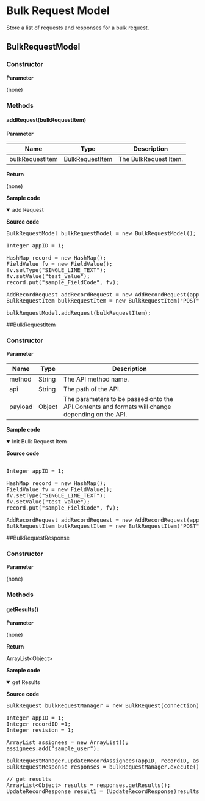 # Bulk Request Model

Store a list of requests and responses for a bulk request.

## BulkRequestModel

### Constructor

**Parameter**

(none)

### Methods

#### addRequest(bulkRequestItem)

**Parameter**

| Name| Type| Description |
| --- | --- | --- |
| bulkRequestItem | [BulkRequestItem](#bulkrequestitem) | The BulkRequest Item.

**Return**

(none)

**Sample code**

<details class="tab-container" open>
<Summary>add Request</Summary>

<strong class="tab-name">Source code</strong>

<pre class="inline-code">
BulkRequestModel bulkRequestModel = new BulkRequestModel();

Integer appID = 1;

HashMap<String, FieldValue> record = new HashMap<String, FieldValue>();
FieldValue fv = new FieldValue();
fv.setType("SINGLE_LINE_TEXT");
fv.setValue("test_value");
record.put("sample_FieldCode", fv);

AddRecordRequest addRecordRequest = new AddRecordRequest(appID, record);
BulkRequestItem bulkRequestItem = new BulkRequestItem("POST", "/k/v1/record.json", addRecordRequest);

bulkRequestModel.addRequest(bulkRequestItem);
</pre>

</details>

##BulkRequestItem

### Constructor

**Parameter**

| Name| Type| Description |
| --- | --- | --- |
| method | String | The API method name.
| api | String | The path of the API.
| payload | Object | The parameters to be passed onto the API.Contents and formats will change depending on the API.

**Sample code**

<details class="tab-container" open>
<Summary>Init Bulk Request Item</Summary>

<strong class="tab-name">Source code</strong>

<pre class="inline-code">

Integer appID = 1;

HashMap<String, FieldValue> record = new HashMap<String, FieldValue>();
FieldValue fv = new FieldValue();
fv.setType("SINGLE_LINE_TEXT");
fv.setValue("test_value");
record.put("sample_FieldCode", fv);

AddRecordRequest addRecordRequest = new AddRecordRequest(appID, record);
BulkRequestItem bulkRequestItem = new BulkRequestItem("POST", "/k/v1/record.json", addRecordRequest);
</pre>

</details>

##BulkRequestResponse

### Constructor

**Parameter**

(none)

### Methods

#### getResults()

**Parameter**

(none)

**Return**

ArrayList<Object\>

**Sample code**

<details class="tab-container" open>
<Summary>get Results</Summary>

<strong class="tab-name">Source code</strong>

<pre class="inline-code">
BulkRequest bulkRequestManager = new BulkRequest(connection);

Integer appID = 1;
Integer recordID =1;
Integer revision = 1;

ArrayList<String> assignees = new ArrayList<String>();
assignees.add("sample_user");

bulkRequestManager.updateRecordAssignees(appID, recordID, assignees, revision);
BulkRequestResponse responses = bulkRequestManager.execute();

// get results
ArrayList&lt;Object&gt; results = responses.getResults();
UpdateRecordResponse result1 = (UpdateRecordResponse)results.get(0);
</pre>

</details>

